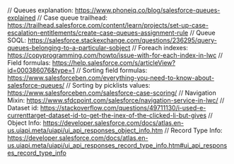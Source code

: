 // Queues explanation: https://www.phoneiq.co/blog/salesforce-queues-explained
// Case queue trailhead: https://trailhead.salesforce.com/content/learn/projects/set-up-case-escalation-entitlements/create-case-queues-assignment-rule
// Queue SOQL: https://salesforce.stackexchange.com/questions/236295/query-queues-belonging-to-a-particular-sobject
// Foreach indexes: https://copyprogramming.com/howto/issue-with-for-each-index-in-lwc
// Field formulas: https://help.salesforce.com/s/articleView?id=000386076&type=1
// Sorting field formulas: https://www.salesforceben.com/everything-you-need-to-know-about-salesforce-queues/
// Sorting by picklists values: https://www.salesforceben.com/salesforce-case-scoring/
// Navigation Mixin: https://www.sfdcpoint.com/salesforce/navigation-service-in-lwc/
// Dataset id: https://stackoverflow.com/questions/49711130/i-used-e-currenttarget-dataset-id-to-get-the-inex-of-the-clicked-li-but-gives
// Object Info: https://developer.salesforce.com/docs/atlas.en-us.uiapi.meta/uiapi/ui_api_responses_object_info.htm
// Record Type Info: https://developer.salesforce.com/docs/atlas.en-us.uiapi.meta/uiapi/ui_api_responses_record_type_info.htm#ui_api_responses_record_type_info